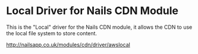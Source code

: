 # Local Driver for Nails CDN Module

This is the "Local" driver for the Nails CDN module, it allows the CDN to use the local file system to store content.

http://nailsapp.co.uk/modules/cdn/driver/awslocal
